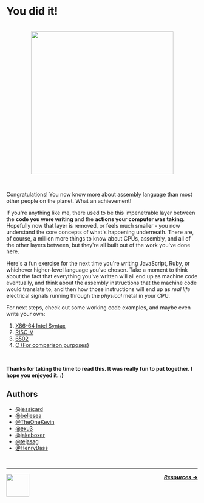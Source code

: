 # You did it!

<p align="center">
  <br />
  <img height="375" src="https://cloud-6oyb9m7up-hack-club-bot.vercel.app/0yay.png">
</p>
<br />

Congratulations! You now know more about assembly language than most other people on the planet. What an achievement!

If you're anything like me, there used to be this impenetrable layer between the **code you were writing** and the **actions your computer was taking**. Hopefully now that layer is removed, or feels much smaller - you now understand the core concepts of what's happening underneath. There are, of course, a million more things to know about CPUs, assembly, and all of the other layers between, but they're all built out of the work you've done here.

Here's a fun exercise for the next time you're writing JavaScript, Ruby, or whichever higher-level language you've chosen. Take a moment to think about the fact that everything you've written will all end up as machine code eventually, and think about the assembly instructions that the machine code would translate to, and then how those instructions will end up as _real life_ electrical signals running through the _physical_ metal in your CPU.

For next steps, check out some working code examples, and maybe even write your own:

1. [X86-64 Intel Syntax](/code/x86-intel/)
1. [RISC-V](/code/riscv/)
1. [6502](/code/6502/)
1. [C (For comparison purposes)](/code/c/)

<br />

**Thanks for taking the time to read this. It was really fun to put together. I hope you enjoyed it. :)**

## Authors

- [@jessicard](https://github.com/jessicard)
- [@bellesea](https://github.com/bellesea)
- [@TheOneKevin](https://github.com/theonekevin)
- [@exu3](https://github.com/exu3)
- [@jakeboxer](https://github.com/jakeboxer)
- [@tejasag](https://github.com/tejasag)
- [@HenryBass](https://github.com/HenryBass)

<br />

---

<a href="/guide/math/boolean-logic.md">
  <picture>
    <source media="(prefers-color-scheme: dark)" srcset="https://cloud-5aq8uo1rv-hack-club-bot.vercel.app/0backd.png">
    <img align="left" width="60" src="https://cloud-5v3nvbscw-hack-club-bot.vercel.app/0backl.png" />
  </picture>
</a>

<p align="right">
  <em>
    <b>
      <a href="/guide/resources.md">
        Resources →
      </a>
    </b>
  </em>
</p>
